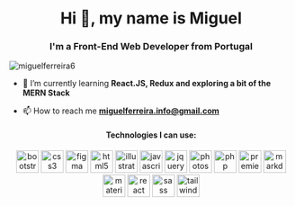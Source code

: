 <h1 align="center">Hi 👋, my name is Miguel</h1>
<h3 align="center">I'm a Front-End Web Developer from Portugal</h3>

<p align="left"> <img src="https://komarev.com/ghpvc/?username=miguelferreira6" alt="miguelferreira6" /> </p>

- 🌱 I’m currently learning **React.JS, Redux and exploring a bit of the MERN Stack**

- 📫 How to reach me **miguelferreira.info@gmail.com**
<h4 align="center">
   Technologies I can use:
</h4>
<p align="center">
   <img src="https://cdn.jsdelivr.net/gh/devicons/devicon/icons/bootstrap/bootstrap-plain.svg" alt="bootstrap" width="40" height="40" />
   <img src="https://cdn.jsdelivr.net/gh/devicons/devicon/icons/css3/css3-original-wordmark.svg" alt="css3" width="40" height="40"/>
    <img src="https://www.vectorlogo.zone/logos/figma/figma-icon.svg" alt="figma" width="40" height="40"/>
   <img src="https://cdn.jsdelivr.net/gh/devicons/devicon/icons/html5/html5-original-wordmark.svg" alt="html5" width="40" height="40"/>
    <img src="https://www.vectorlogo.zone/logos/adobe_illustrator/adobe_illustrator-icon.svg" alt="illustrator" width="40" height="40"/>
   <img src="https://cdn.jsdelivr.net/gh/devicons/devicon/icons/javascript/javascript-original.svg" alt="javascript" width="40" height="40"/>
   <img src="https://cdn.jsdelivr.net/gh/devicons/devicon/icons/jquery/jquery-original-wordmark.svg" alt="jquery" width="40" height="40"/>
   <img src="https://cdn.jsdelivr.net/gh/devicons/devicon/icons/photoshop/photoshop-plain.svg" alt="photoshop" width="40" height="40"/>
   <img src="https://cdn.jsdelivr.net/gh/devicons/devicon/icons/php/php-original.svg" alt="php" width="40" height="40"/>
   <img src="https://cdn.jsdelivr.net/gh/devicons/devicon/icons/premierepro/premierepro-plain.svg" alt="premierepro" width="40" height="40"/>
   <img src="https://cdn.jsdelivr.net/gh/devicons/devicon/icons/markdown/markdown-original.svg" alt="markdown" width="40" height="40" />
   <img src="https://cdn.jsdelivr.net/gh/devicons/devicon/icons/materialui/materialui-original.svg" alt="materialuiu" width="40" height="40"/>
   <img src="https://cdn.jsdelivr.net/gh/devicons/devicon/icons/react/react-original.svg" alt="react" width="40" height="40"/>
   <img src="https://cdn.jsdelivr.net/gh/devicons/devicon/icons/sass/sass-original.svg" alt="sass" width="40" height="40"/>
   <img src="https://cdn.jsdelivr.net/gh/devicons/devicon/icons/tailwindcss/tailwindcss-plain.svg" alt="tailwindcss" width="40" height="40"/>
</p>
